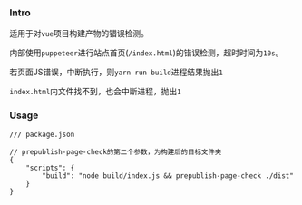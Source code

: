 ### Intro
适用于对`vue`项目构建产物的错误检测。

内部使用`puppeteer`进行站点首页(`/index.html`)的错误检测，超时时间为`10s`。

若页面JS错误，中断执行，则`yarn run build`进程结果抛出`1`

`index.html`内文件找不到，也会中断进程，抛出`1`

### Usage
```json5
/// package.json

// prepublish-page-check的第二个参数，为构建后的目标文件夹
{
    "scripts": {
        "build": "node build/index.js && prepublish-page-check ./dist"
    }
}
```
